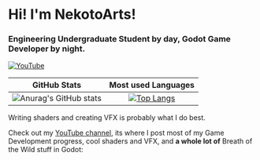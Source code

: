 # Hi! I'm NekotoArts!

### Engineering Undergraduate Student by day, Godot Game Developer by night.

[![YouTube](https://img.shields.io/badge/NekotoArts-%23FF0000.svg?style=for-the-badge&logo=YouTube&logoColor=white)](https://www.youtube.com/channel/UCD7K_FECPHTF0z5okAVlh0g/featured)

GitHub Stats             |  Most used Languages
:-------------------------:|:-------------------------:
![Anurag's GitHub stats](https://github-readme-stats.vercel.app/api?username=nekotogd&show_icons=true&theme=discord_old_blurple)  |  [![Top Langs](https://github-readme-stats.vercel.app/api/top-langs/?username=nekotogd&theme=discord_old_blurple&layout=compact)](https://github.com/anuraghazra/github-readme-stats)

Writing shaders and creating VFX is probably what I do best.

Check out my [YouTube channel](https://www.youtube.com/channel/UCD7K_FECPHTF0z5okAVlh0g/featured), its where I post most of my Game Development progress, cool shaders and VFX, and **a whole lot of** Breath of the Wild stuff in Godot:
